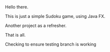 Hello there.

This is just a simple Sudoku game, using Java FX.

Another project as a refresher.

That is all. 

Checking to ensure testing branch is working